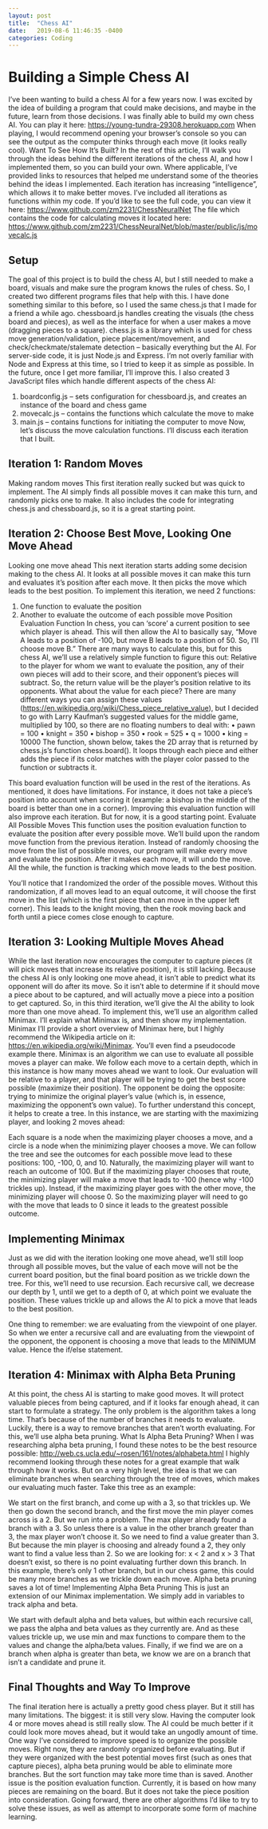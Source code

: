 ```yaml
---
layout: post
title:  "Chess AI"
date:   2019-08-6 11:46:35 -0400
categories: Coding
---
```

<h1>Building a Simple Chess AI</h1>

I’ve been wanting to build a chess AI for a few years now. I was excited by the idea of building a program that could make decisions, and maybe in the future, learn from those decisions. I was finally able to build my own chess AI.
You can play it here: https://young-tundra-29308.herokuapp.com
When playing, I would recommend opening your browser’s console so you can see the output as the computer thinks through each move (it looks really cool).
Want To See How It’s Built?
In the rest of this article, I’ll walk you through the ideas behind the different iterations of the chess AI, and how I implemented them, so you can build your own. Where applicable, I’ve provided links to resources that helped me understand some of the theories behind the ideas I implemented.
Each iteration has increasing “intelligence”, which allows it to make better moves. I’ve included all iterations as functions within my code.
If you’d like to see the full code, you can view it here: https://www.github.com/zm2231/ChessNeuralNet
The file which contains the code for calculating moves it located here: https://www.github.com/zm2231/ChessNeuralNet/blob/master/public/js/movecalc.js

<h2>Setup</h2>

The goal of this project is to build the chess AI, but I still needed to make a board, visuals and make sure the program knows the rules of chess. So, I created two different programs files that help with this. I have done something similar to this before, so I used the same chess.js that I made for a friend a while ago.
chessboard.js handles creating the visuals (the chess board and pieces), as well as the interface for when a user makes a move (dragging pieces to a square).
chess.js is a library which is used for chess move generation/validation, piece placement/movement, and check/checkmate/stalemate detection – basically everything but the AI.
For server-side code, it is just Node.js and Express. I’m not overly familiar with Node and Express at this time, so I tried to keep it as simple as possible. In the future, once I get more familiar, I’ll improve this.
I also created 3 JavaScript files which handle different aspects of the chess AI:
1.	boardconfig.js – sets configuration for chessboard.js, and creates an instance of the board and chess game
2.	movecalc.js – contains the functions which calculate the move to make
3.	main.js – contains functions for initiating the computer to move
Now, let’s discuss the move calculation functions. I’ll discuss each iteration that I built.

<h2>Iteration 1: Random Moves </h2>
<blockquote class="imgur-embed-pub" lang="en" data-id="a/pUDCjFF"><a href="//imgur.com/a/pUDCjFF"></a></blockquote><script async src="//s.imgur.com/min/embed.js" charset="utf-8"></script>

Making random moves
This first iteration really sucked but was quick to implement.
The AI simply finds all possible moves it can make this turn, and randomly picks one to make.
It also includes the code for integrating chess.js and chessboard.js, so it is a great starting point.

<h2> Iteration 2: Choose Best Move, Looking One Move Ahead </h2>

Looking one move ahead
This next iteration starts adding some decision making to the chess AI.
It looks at all possible moves it can make this turn and evaluates it’s position after each move. It then picks the move which leads to the best position.
To implement this iteration, we need 2 functions:
1.	One function to evaluate the position
2.	Another to evaluate the outcome of each possible move
Position Evaluation Function
In chess, you can ‘score’ a current position to see which player is ahead. This will then allow the AI to basically say, “Move A leads to a position of -100, but move B leads to a position of 50. So, I’ll choose move B.”
There are many ways to calculate this, but for this chess AI, we’ll use a relatively simple function to figure this out:
Relative to the player for whom we want to evaluate the position, any of their own pieces will add to their score, and their opponent’s pieces will subtract.
So, the return value will be the player’s position relative to its opponents.
What about the value for each piece? There are many different ways you can assign these values (https://en.wikipedia.org/wiki/Chess_piece_relative_value), but I decided to go with Larry Kaufman’s suggested values for the middle game, multiplied by 100, so there are no floating numbers to deal with:
•	pawn = 100
•	knight = 350
•	bishop = 350
•	rook = 525
•	q = 1000
•	king = 10000
The function, shown below, takes the 2D array that is returned by chess.js’s function chess.board(). It loops through each piece and either adds the piece if its color matches with the player color passed to the function or subtracts it.
<script src="https://gist.github.com/zm2231/ad8fa565752aa6157ac44456dfba9eee.js"></script>
This board evaluation function will be used in the rest of the iterations. As mentioned, it does have limitations. For instance, it does not take a piece’s position into account when scoring it (example: a bishop in the middle of the board is better than one in a corner).
Improving this evaluation function will also improve each iteration.
But for now, it is a good starting point.
Evaluate All Possible Moves
This function uses the position evaluation function to evaluate the position after every possible move.
We’ll build upon the random move function from the previous iteration.
Instead of randomly choosing the move from the list of possible moves, our program will make every move and evaluate the position. After it makes each move, it will undo the move. All the while, the function is tracking which move leads to the best position.
<script src="https://gist.github.com/zm2231/cf437d0dad0ec2c493985212bd789c98.js"></script>
You’ll notice that I randomized the order of the possible moves. Without this randomization, if all moves lead to an equal outcome, it will choose the first move in the list (which is the first piece that can move in the upper left corner). This leads to the knight moving, then the rook moving back and forth until a piece comes close enough to capture.

<h2>Iteration 3: Looking Multiple Moves Ahead</h2>

While the last iteration now encourages the computer to capture pieces (it will pick moves that increase its relative position), it is still lacking. Because the chess AI is only looking one move ahead, it isn’t able to predict what its opponent will do after its move. So it isn’t able to determine if it should move a piece about to be captured, and will actually move a piece into a position to get captured.
So, in this third iteration, we’ll give the AI the ability to look more than one move ahead.
To implement this, we’ll use an algorithm called Minimax.
I’ll explain what Minimax is, and then show my implementation.
Minimax
I’ll provide a short overview of Minimax here, but I highly recommend the Wikipedia article on it: https://en.wikipedia.org/wiki/Minimax. You’ll even find a pseudocode example there.
Minimax is an algorithm we can use to evaluate all possible moves a player can make. We follow each move to a certain depth, which in this instance is how many moves ahead we want to look. Our evaluation will be relative to a player, and that player will be trying to get the best score possible (maximize their position). The opponent be doing the opposite: trying to minimize the original player’s value (which is, in essence, maximizing the opponent’s own value).
To further understand this concept, it helps to create a tree. In this instance, we are starting with the maximizing player, and looking 2 moves ahead:
 
Each square is a node when the maximizing player chooses a move, and a circle is a node when the minimizing player chooses a move.
We can follow the tree and see the outcomes for each possible move lead to these positions: 100, -100, 0, and 10.
Naturally, the maximizing player will want to reach an outcome of 100. But if the maximizing player chooses that route, the minimizing player will make a move that leads to -100 (hence why -100 trickles up).
Instead, if the maximizing player goes with the other move, the minimizing player will choose 0.
So the maximizing player will need to go with the move that leads to 0 since it leads to the greatest possible outcome.

<h2>Implementing Minimax</h2>

Just as we did with the iteration looking one move ahead, we’ll still loop through all possible moves, but the value of each move will not be the current board position, but the final board position as we trickle down the tree.
For this, we’ll need to use recursion.
Each recursive call, we decrease our depth by 1, until we get to a depth of 0, at which point we evaluate the position.
These values trickle up and allows the AI to pick a move that leads to the best position.
<script src="https://gist.github.com/zm2231/8c8565b05f26fe6b4e972c125ff1b7db.js"></script>
One thing to remember: we are evaluating from the viewpoint of one player. So when we enter a recursive call and are evaluating from the viewpoint of the opponent, the opponent is choosing a move that leads to the MINIMUM value.
Hence the if/else statement.

<h2>Iteration 4: Minimax with Alpha Beta Pruning</h2>

At this point, the chess AI is starting to make good moves. It will protect valuable pieces from being captured, and if it looks far enough ahead, it can start to formulate a strategy.
The only problem is the algorithm takes a long time.
That’s because of the number of branches it needs to evaluate.
Luckily, there is a way to remove branches that aren’t worth evaluating.
For this, we’ll use alpha beta pruning.
What Is Alpha Beta Pruning?
When I was researching alpha beta pruning, I found these notes to be the best resource possible: http://web.cs.ucla.edu/~rosen/161/notes/alphabeta.html
I highly recommend looking through these notes for a great example that walk through how it works.
But on a very high level, the idea is that we can eliminate branches when searching through the tree of moves, which makes our evaluating much faster. Take this tree as an example:
 
We start on the first branch, and come up with a 3, so that trickles up.
We then go down the second branch, and the first move the min player comes across is a 2.
But we run into a problem.
The max player already found a branch with a 3. So unless there is a value in the other branch greater than 3, the max player won’t choose it. So we need to find a value greater than 3. But because the min player is choosing and already found a 2, they only want to find a value less than 2.
So we are looking for:
x < 2 and x > 3
That doesn’t exist, so there is no point evaluating further down this branch.
In this example, there’s only 1 other branch, but in our chess game, this could be many more branches as we trickle down each move. Alpha beta pruning saves a lot of time!
Implementing Alpha Beta Pruning
This is just an extension of our Minimax implementation.
We simply add in variables to track alpha and beta.
<script src="https://gist.github.com/zm2231/27ba9da133ca1a1c2bcba5edea9f320d.js"></script>
We start with default alpha and beta values, but within each recursive call, we pass the alpha and beta values as they currently are.
And as these values trickle up, we use min and max functions to compare them to the values and change the alpha/beta values.
Finally, if we find we are on a branch when alpha is greater than beta, we know we are on a branch that isn’t a candidate and prune it.

<h2>Final Thoughts and Way To Improve</h2>

The final iteration here is actually a pretty good chess player. But it still has many limitations.
The biggest: it is still very slow. Having the computer look 4 or more moves ahead is still really slow. The AI could be much better if it could look more moves ahead, but it would take an ungodly amount of time.
One way I’ve considered to improve speed is to organize the possible moves. Right now, they are randomly organized before evaluating. But if they were organized with the best potential moves first (such as ones that capture pieces), alpha beta pruning would be able to eliminate more branches. But the sort function may take more time than is saved.
Another issue is the position evaluation function. Currently, it is based on how many pieces are remaining on the board. But it does not take the piece position into consideration. 
Going forward, there are other algorithms I’d like to try to solve these issues, as well as attempt to incorporate some form of machine learning.

